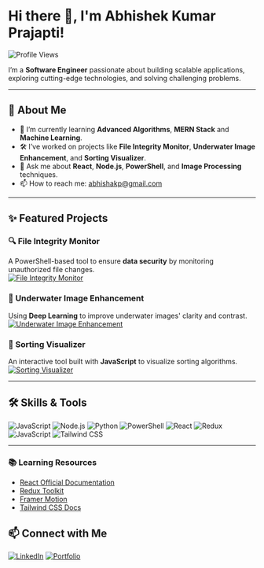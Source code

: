 # Hi there 👋, I'm Abhishek Kumar Prajapti!

![Profile Views](https://komarev.com/ghpvc/?username=abhish-akp&style=flat-square&color=brightgreen)

I’m a **Software Engineer** passionate about building scalable applications, exploring cutting-edge technologies, and solving challenging problems.  

---

## 🚀 About Me

- 🌱 I’m currently learning **Advanced Algorithms**, **MERN Stack** and **Machine Learning**.  
- 🛠 I’ve worked on projects like **File Integrity Monitor**, **Underwater Image Enhancement**, and **Sorting Visualizer**.  
- 💬 Ask me about **React**, **Node.js**, **PowerShell**, and **Image Processing** techniques.  
- 📫 How to reach me: [abhishakp@gmail.com](mailto:abhishakp3007@gmail.com)

---

## ✨ Featured Projects

### 🔍 File Integrity Monitor
A PowerShell-based tool to ensure **data security** by monitoring unauthorized file changes.  
[![File Integrity Monitor](https://img.shields.io/github/stars/abhish-akp/File-Integrity-Monitor?style=social)](https://github.com/abhish-akp/File-Integrity-Monitor)

### 🌊 Underwater Image Enhancement
Using **Deep Learning** to improve underwater images' clarity and contrast.  
[![Underwater Image Enhancement](https://img.shields.io/github/stars/abhish-akp/UnderWater-Image-Enhancement-?style=social)](https://github.com/abhish-akp/UnderWater-Image-Enhancement-)

### 🧠 Sorting Visualizer
An interactive tool built with **JavaScript** to visualize sorting algorithms.  
[![Sorting Visualizer](https://img.shields.io/github/stars/abhish-akp/Sorting-Visualizer?style=social)](https://github.com/abhish-akp/Sorting-Visualizer)

---

## 🛠️ Skills & Tools

![JavaScript](https://img.shields.io/badge/-JavaScript-F7DF1E?style=flat&logo=javascript&logoColor=black)
![Node.js](https://img.shields.io/badge/-Node.js-339933?style=flat&logo=node.js&logoColor=white)
![Python](https://img.shields.io/badge/-Python-3776AB?style=flat&logo=python&logoColor=white)
![PowerShell](https://img.shields.io/badge/-PowerShell-5391FE?style=flat&logo=powershell&logoColor=white)
![React](https://img.shields.io/badge/-React-61DAFB?style=flat&logo=react&logoColor=white)
![Redux](https://img.shields.io/badge/-Redux-764ABC?style=flat&logo=redux&logoColor=white)
![JavaScript](https://img.shields.io/badge/-JavaScript-F7DF1E?style=flat&logo=javascript&logoColor=black)
![Tailwind CSS](https://img.shields.io/badge/-Tailwind%20CSS-06B6D4?style=flat&logo=tailwindcss&logoColor=white)

---

### 📚 Learning Resources
- [React Official Documentation](https://reactjs.org/)
- [Redux Toolkit](https://redux-toolkit.js.org/)
- [Framer Motion](https://www.framer.com/motion/)
- [Tailwind CSS Docs](https://tailwindcss.com/docs)

## 📫 Connect with Me

[![LinkedIn](https://img.shields.io/badge/-Abhishek_Kumar_Prajapati-blue?style=flat&logo=linkedin)](https://linkedin.com/in/your-linkedin-profile)
[![Portfolio](https://img.shields.io/badge/-Portfolio-black?style=flat&logo=github)](https://abhish-akp.github.io/)


